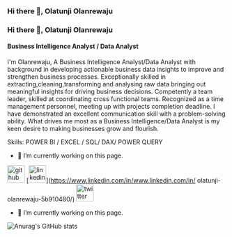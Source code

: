 ### Hi there 👋, Olatunji Olanrewaju
### Hi there 👋, Olatunji Olanrewaju
#### Business Intelligence Analyst / Data Analyst 
I'm Olanrewaju, A Business Intelligence Analyst/Data Analyst with background in developing actionable business data insights to improve and strengthen business processes. Exceptionally skilled in extracting,cleaning,transforming and analysing raw data bringing out meaningful insights  for driving business decisions. Competently a team leader, skilled at coordinating cross functional teams. Recognized as a time management personnel, meeting up with projects completion deadline.
I have demonstrated an excellent communication skill with a problem-solving ability.
What drives me most as a Business Intelligence/Data Analyst is my keen desire to making businesses grow and flourish.

Skills: POWER BI / EXCEL / SQL/ DAX/ POWER QUERY

- 🔭 I’m currently working on this page. 


[<img src='https://cdn.jsdelivr.net/npm/simple-icons@3.0.1/icons/github.svg' alt='github' height='40'>](https://github.com/OlatunjiLanre)  [<img src='https://cdn.jsdelivr.net/npm/simple-icons@3.0.1/icons/linkedin.svg' alt='linkedin' height='40'>](https://www.linkedin.com/in/www.linkedin.com/in/ olatunji-olanrewaju-5b910480/)  [<img src='https://cdn.jsdelivr.net/npm/simple-icons@3.0.1/icons/twitter.svg' alt='twitter' height='40'>](https://twitter.com/@Koree45)  



- 🔭 I’m currently working on this page. 


![Anurag's GitHub stats](https://github-readme-stats.vercel.app/api?username=OlatunjiLanre&show_icons=true&theme=radical)
